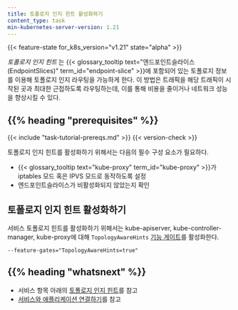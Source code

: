 ```yaml
---
title: 토폴로지 인지 힌트 활성화하기
content_type: task
min-kubernetes-server-version: 1.21
---
```


<!-- overview -->
{{< feature-state for_k8s_version="v1.21" state="alpha" >}}

_토폴로지 인지 힌트_ 는 {{< glossary_tooltip text="엔드포인트슬라이스(EndpointSlices)" term_id="endpoint-slice" >}}에 포함되어 있는 
토폴로지 정보를 이용해 토폴로지 인지 라우팅을 가능하게 한다.
이 방법은 트래픽을 해당 트래픽이 시작된 곳과 최대한 근접하도록 라우팅하는데,
이를 통해 비용을 줄이거나 네트워크 성능을 향상시킬 수 있다.

## {{% heading "prerequisites" %}}

  {{< include "task-tutorial-prereqs.md" >}} {{< version-check >}}

토폴로지 인지 힌트를 활성화하기 위해서는 다음의 필수 구성 요소가 필요하다.

* {{< glossary_tooltip text="kube-proxy" term_id="kube-proxy" >}}가 
  iptables 모드 혹은 IPVS 모드로 동작하도록 설정
* 엔드포인트슬라이스가 비활성화되지 않았는지 확인

## 토폴로지 인지 힌트 활성화하기

서비스 토폴로지 힌트를 활성화하기 위해서는 kube-apiserver, kube-controller-manager, kube-proxy에 대해
`TopologyAwareHints` [기능 게이트](/ko/docs/reference/command-line-tools-reference/feature-gates/)를
활성화한다.

```
--feature-gates="TopologyAwareHints=true"
```

## {{% heading "whatsnext" %}}

* 서비스 항목 아래의 [토폴로지 인지 힌트](/docs/concepts/services-networking/topology-aware-hints)를 참고
* [서비스와 애플리케이션 연결하기](/ko/docs/concepts/services-networking/connect-applications-service/)를 참고
